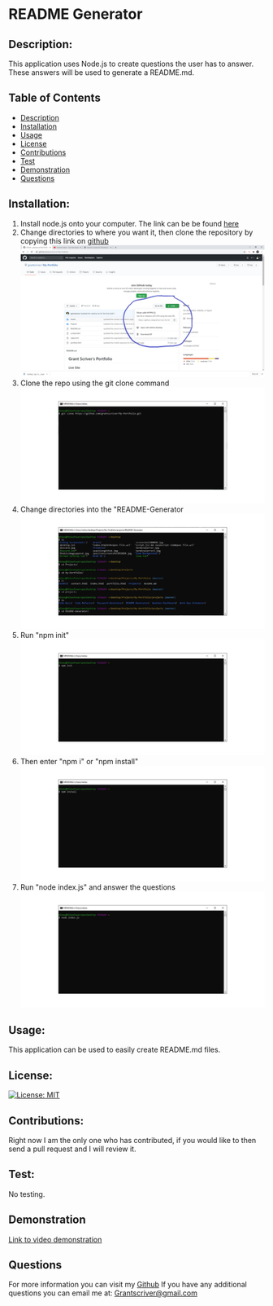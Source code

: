# README Generator

## Description:

This application uses Node.js to create questions the user has to answer. These answers will be used to generate a README.md.

## Table of Contents

- [Description](#description)
- [Installation](#installation)
- [Usage](#usage)
- [License](#license)
- [Contributions](#contributions)
- [Test](#test)
- [Demonstration](#demonstration)
- [Questions](#questions)

## Installation:

1. Install node.js onto your computer. The link can be be found [here](https://nodejs.org/en/)
2. Change directories to where you want it, then clone the repository by copying this link on [github](https://github.com/grantscriver/My-Portfolio.git) ![Screenshot of repo](./Assets/gitclone.jpg)
3. Clone the repo using the git clone command ![Git clone command](./Assets/gitclonecommand.jpg)
4. Change directories into the "README-Generator ![Directory Folder](./Assets/cdfolder.jpg)
5. Run "npm init" ![npm init](./Assets/npm-init.jpg)
6. Then enter "npm i" or "npm install" ![npm install](./Assets/npm-install.jpg)
7. Run "node index.js" and answer the questions ![node index.js](./Assets/node-index.jpg)

## Usage:

This application can be used to easily create README.md files.

## License:

[![License: MIT](https://img.shields.io/badge/License-MIT-yellow.svg)](https://opensource.org/licenses/MIT)

## Contributions:

Right now I am the only one who has contributed, if you would like to then send a pull request and I will review it.

## Test:

No testing.

## Demonstration

[Link to video demonstration](https://drive.google.com/file/d/1Kur-WbEYCbm2NhZ4mFTC7HqcKWy9ypQT/view?usp=sharing)

## Questions

For more information you can visit my [Github](https://github.com/grantscriver)
If you have any additional questions you can email me at: Grantscriver@gmail.com
